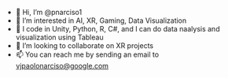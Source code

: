 - 👋 Hi, I’m @pnarciso1
- 👀 I’m interested in AI, XR, Gaming, Data Visualization
- 🌱 I code in Unity, Python, R, C#, and I can do data naalysis and visualization using Tableau 
- 💞️ I’m looking to collaborate on XR projects
- 📫 You can reach me by sending an email to vjpaolonarciso@google.com

<!---
pnarciso1/pnarciso1 is a ✨ special ✨ repository because its `README.md` (this file) appears on your GitHub profile.
You can click the Preview link to take a look at your changes.
--->

